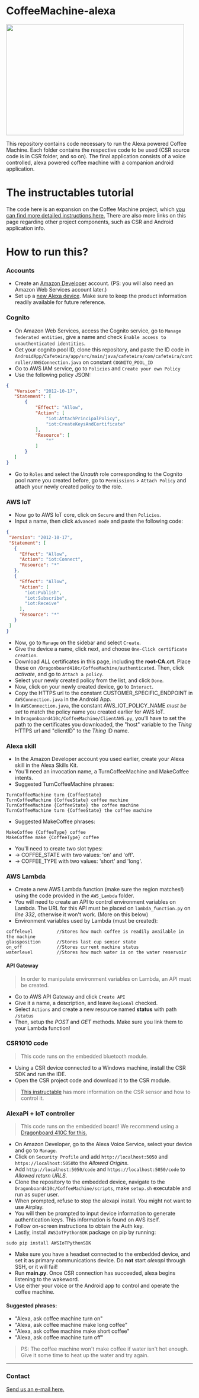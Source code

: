 # CoffeeMachine-alexa
<img src="https://cdn.instructables.com/FFV/P2D0/J20P2331/FFVP2D0J20P2331.LARGE.jpg?auto=webp" width="480" height="300" />

This repository contains code necessary to run the Alexa powered Coffee Machine.
Each folder contains the respective code to be used (CSR source code is in CSR folder, and so on).
The final application consists of a voice controlled, alexa powered coffee machine with a companion android application.

# The instructables tutorial
The code here is an expansion on the Coffee Machine project, which [you can find more detailed instructions here.](https://www.instructables.com/id/How-to-Connect-a-Coffee-Machine-With-an-Android-Ap/) There are also more links on this page regarding other project components, such as CSR and Android application info.
# How to run this?
### Accounts
 * Create an [Amazon Developer](developer.amazon.com) account. (PS: you will also need an Amazon Web Services account later.)
 * Set up a [new Alexa device](https://developer.amazon.com/avs/home.html#/avs/home). Make sure to keep the product information readily available for future reference.

### Cognito
 * On Amazon Web Services, access the Cognito service, go to ```Manage federated entities```, give a name and check ```Enable access to unauthenticated identities```.
 * Get your cognito pool ID, clone this repository, and paste the ID code in ```AndroidApp/Cafeteira/app/src/main/java/cafeteira/com/cafeteira/controller/AWSConnection.java``` on constant ```COGNITO_POOL_ID```
 * Go to AWS IAM service, go to ```Policies``` and ```Create your own Policy```
 * Use the following policy JSON:
 ```JSON
 {
    "Version": "2012-10-17",
    "Statement": [
        {
            "Effect": "Allow",
            "Action": [
                "iot:AttachPrincipalPolicy",
                "iot:CreateKeysAndCertificate"
            ],
            "Resource": [
                "*"
            ]
        }
    ]
}
```
 * Go to ```Roles``` and select the *Unauth* role corresponding to the Cognito pool name you created before, go to ```Permissions``` > ```Attach Policy``` and attach your newly created policy to the role.

### AWS IoT

 * Now go to AWS IoT core, click on ```Secure``` and then ```Policies```.
 * Input a name, then click ```Advanced mode``` and paste the following code:
 ```JSON
 {
  "Version": "2012-10-17",
  "Statement": [
    {
      "Effect": "Allow",
      "Action": "iot:Connect",
      "Resource": "*"
    },
    {
      "Effect": "Allow",
      "Action": [
        "iot:Publish",
        "iot:Subscribe",
        "iot:Receive"
      ],
      "Resource": "*"
    }
  ]
}
 ```
 * Now, go to ```Manage``` on the sidebar and select ```Create```.
 * Give the device a name, click next, and choose ```One-Click certificate creation```.
 * Download *ALL* certificates in this page, including the **root-CA.crt**. Place these on ```/Dragonboard410c/CoffeeMachine/authenticated```. Then, click *activate*, and go to ```Attach a policy```.
 * Select your newly created policy from the list, and click ```Done```.
 * Now, click on your newly created device, go to ```Interact```.
 * Copy the HTTPS url to the constant CUSTOMER_SPECIFIC_ENDPOINT in ```AWSConnection.java``` in the Android App.
 * In ```AWSConnection.java```, the constant AWS_IOT_POLICY_NAME *must be set* to match the policy name you created earlier for AWS IoT.
 * In ```Dragonboard410c/CoffeeMachine/ClientAWS.py```, you'll have to set the path to the certificates you downloaded, the "host" variable to the *Thing* HTTPS url and "clientID" to the *Thing* ID name.

### Alexa skill
 * In the Amazon Developer account you used earlier, create your Alexa skill in the Alexa Skills Kit.
 * You'll need an invocation name, a TurnCoffeeMachine and MakeCoffee intents.
 * Suggested TurnCoffeeMachine phrases:
 ```
 TurnCoffeeMachine turn {CoffeeState}
 TurnCoffeeMachine {CoffeeState} coffee machine
 TurnCoffeeMachine {CoffeeState} the coffee machine
 TurnCoffeeMachine turn {CoffeeState} the coffee machine
 ```
 * Suggested MakeCoffee phrases:
 ```
 MakeCoffee {CoffeeType} coffee
 MakeCoffee make {CoffeeType} coffee
 ```
 * You'll need to create two slot types:
 * -> COFFEE_STATE with two values: 'on' and 'off'.
 * -> COFFEE_TYPE with two values: 'short' and 'long'.

### AWS Lambda
 * Create a new AWS Lambda function (make sure the region matches!) using the code provided in the ```AWS_Lambda``` folder.
 * You will need to create an API to control environment variables on Lambda. The URL for this API must be placed on ```lambda_function.py``` on *line 332*, otherwise it won't work. (More on this below)
 * Environment variables used by Lambda (must be created):
 ```
 coffelevel         //Stores how much coffee is readily available in the machine
 glassposition      //Stores last cup sensor state
 on_off             //Stores current machine status
 waterlevel         //Stores how much water is on the water reservoir
 ```
#### API Gateway
>In order to manipulate environment variables on Lambda, an API must be created.
 * Go to AWS API Gateway and click ```Create API```
 * Give it a name, a description, and leave ```Regional``` checked.
 * Select ```Actions``` and create a new resource named **status** with path ```/status```
 * Then, setup the *POST* and *GET* methods. Make sure you link them to your Lambda function!


### CSR1010 code
>This code runs on the embedded bluetooth module.

* Using a CSR device connected to a Windows machine, install the CSR SDK and run the IDE.
* Open the CSR project code and download it to the CSR module.

>[This instructable](https://www.instructables.com/id/How-to-Connect-a-Coffee-Machine-With-an-Android-Ap/) has more information on the CSR sensor and how to control it.

### AlexaPi + IoT controller
> This code runs on the embedded board! We recommend using a [Dragonboard 410C for this.](https://developer.qualcomm.com/hardware/dragonboard-410c)

 * On Amazon Developer, go to the Alexa Voice Service, select your device and go to ```Manage```.
 * Click on ```Security Profile``` and add ```http://localhost:5050``` and ```https://localhost:5050```to the *Allowed Origins*.
 * Add ```http://localhost:5050/code``` and ```https://localhost:5050/code``` to *Allowed return URLS*.
 * Clone the repository to the embedded device, navigate to the ```Dragonboard410c/CoffeeMachine/scripts```, make ```setup.sh``` executable and run as super user.
 * When prompted, refuse to stop the alexapi install. You might not want to use Airplay.
 * You will then be prompted to input device information to generate authentication keys. This information is found on AVS itself.
 * Follow on-screen instructions to obtain the Auth key.
 * Lastly, install ```AWSIoTPythonSDK``` package on pip by running:
 ```
 sudo pip install AWSIoTPythonSDK
 ```
 * Make sure you have a headset connected to the embedded device, and set it as primary communications device. Do **not** start *alexapi* through SSH, or it will fail!
 * Run **main.py**. Once CSR connection has succeeded, alexa begins listening to the wakeword.
 * Use either your voice or the Android app to control and operate the coffee machine.

#### Suggested phrases:
 * "Alexa, ask coffee machine turn on"
 * "Alexa, ask coffee machine make long coffee"
 * "Alexa, ask coffee machine make short coffee"
 * "Alexa, ask coffee machine turn off"

>PS: The coffee machine won't make coffee if water isn't hot enough. Give it some time to heat up the water and try again.

-----
### Contact
[Send us an e-mail here.](mailto:qtticcteste@gmail.br)
